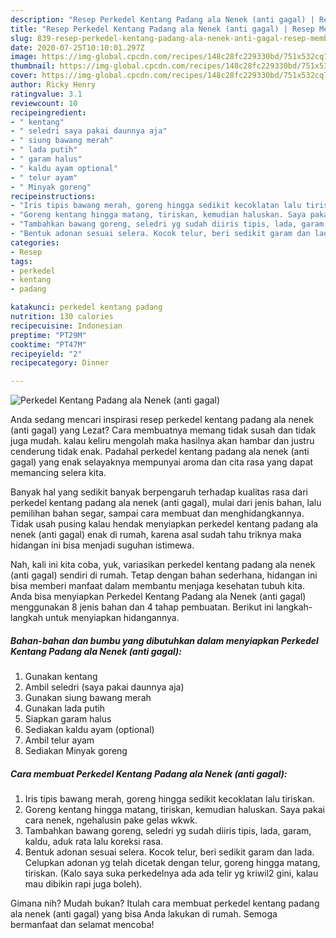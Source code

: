 ```yaml
---
description: "Resep Perkedel Kentang Padang ala Nenek (anti gagal) | Resep Membuat Perkedel Kentang Padang ala Nenek (anti gagal) Yang Bisa Manjain Lidah"
title: "Resep Perkedel Kentang Padang ala Nenek (anti gagal) | Resep Membuat Perkedel Kentang Padang ala Nenek (anti gagal) Yang Bisa Manjain Lidah"
slug: 839-resep-perkedel-kentang-padang-ala-nenek-anti-gagal-resep-membuat-perkedel-kentang-padang-ala-nenek-anti-gagal-yang-bisa-manjain-lidah
date: 2020-07-25T10:10:01.297Z
image: https://img-global.cpcdn.com/recipes/148c28fc229330bd/751x532cq70/perkedel-kentang-padang-ala-nenek-anti-gagal-foto-resep-utama.jpg
thumbnail: https://img-global.cpcdn.com/recipes/148c28fc229330bd/751x532cq70/perkedel-kentang-padang-ala-nenek-anti-gagal-foto-resep-utama.jpg
cover: https://img-global.cpcdn.com/recipes/148c28fc229330bd/751x532cq70/perkedel-kentang-padang-ala-nenek-anti-gagal-foto-resep-utama.jpg
author: Ricky Henry
ratingvalue: 3.1
reviewcount: 10
recipeingredient:
- " kentang"
- " seledri saya pakai daunnya aja"
- " siung bawang merah"
- " lada putih"
- " garam halus"
- " kaldu ayam optional"
- " telur ayam"
- " Minyak goreng"
recipeinstructions:
- "Iris tipis bawang merah, goreng hingga sedikit kecoklatan lalu tiriskan."
- "Goreng kentang hingga matang, tiriskan, kemudian haluskan. Saya pakai cara nenek, ngehalusin pake gelas wkwk."
- "Tambahkan bawang goreng, seledri yg sudah diiris tipis, lada, garam, kaldu, aduk rata lalu koreksi rasa."
- "Bentuk adonan sesuai selera. Kocok telur, beri sedikit garam dan lada. Celupkan adonan yg telah dicetak dengan telur, goreng hingga matang, tiriskan. (Kalo saya suka perkedelnya ada ada telir yg kriwil2 gini, kalau mau dibikin rapi juga boleh)."
categories:
- Resep
tags:
- perkedel
- kentang
- padang

katakunci: perkedel kentang padang 
nutrition: 130 calories
recipecuisine: Indonesian
preptime: "PT29M"
cooktime: "PT47M"
recipeyield: "2"
recipecategory: Dinner

---
```



![Perkedel Kentang Padang ala Nenek (anti gagal)](https://img-global.cpcdn.com/recipes/148c28fc229330bd/751x532cq70/perkedel-kentang-padang-ala-nenek-anti-gagal-foto-resep-utama.jpg)

Anda sedang mencari inspirasi resep perkedel kentang padang ala nenek (anti gagal) yang Lezat? Cara membuatnya memang tidak susah dan tidak juga mudah. kalau keliru mengolah maka hasilnya akan hambar dan justru cenderung tidak enak. Padahal perkedel kentang padang ala nenek (anti gagal) yang enak selayaknya mempunyai aroma dan cita rasa yang dapat memancing selera kita.

Banyak hal yang sedikit banyak berpengaruh terhadap kualitas rasa dari perkedel kentang padang ala nenek (anti gagal), mulai dari jenis bahan, lalu pemilihan bahan segar, sampai cara membuat dan menghidangkannya. Tidak usah pusing kalau hendak menyiapkan perkedel kentang padang ala nenek (anti gagal) enak di rumah, karena asal sudah tahu triknya maka hidangan ini bisa menjadi suguhan istimewa.




Nah, kali ini kita coba, yuk, variasikan perkedel kentang padang ala nenek (anti gagal) sendiri di rumah. Tetap dengan bahan sederhana, hidangan ini bisa memberi manfaat dalam membantu menjaga kesehatan tubuh kita. Anda bisa menyiapkan Perkedel Kentang Padang ala Nenek (anti gagal) menggunakan 8 jenis bahan dan 4 tahap pembuatan. Berikut ini langkah-langkah untuk menyiapkan hidangannya.

<!--inarticleads1-->

##### Bahan-bahan dan bumbu yang dibutuhkan dalam menyiapkan Perkedel Kentang Padang ala Nenek (anti gagal):

1. Gunakan  kentang
1. Ambil  seledri (saya pakai daunnya aja)
1. Gunakan  siung bawang merah
1. Gunakan  lada putih
1. Siapkan  garam halus
1. Sediakan  kaldu ayam (optional)
1. Ambil  telur ayam
1. Sediakan  Minyak goreng




<!--inarticleads2-->

##### Cara membuat Perkedel Kentang Padang ala Nenek (anti gagal):

1. Iris tipis bawang merah, goreng hingga sedikit kecoklatan lalu tiriskan.
1. Goreng kentang hingga matang, tiriskan, kemudian haluskan. Saya pakai cara nenek, ngehalusin pake gelas wkwk.
1. Tambahkan bawang goreng, seledri yg sudah diiris tipis, lada, garam, kaldu, aduk rata lalu koreksi rasa.
1. Bentuk adonan sesuai selera. Kocok telur, beri sedikit garam dan lada. Celupkan adonan yg telah dicetak dengan telur, goreng hingga matang, tiriskan. (Kalo saya suka perkedelnya ada ada telir yg kriwil2 gini, kalau mau dibikin rapi juga boleh).




Gimana nih? Mudah bukan? Itulah cara membuat perkedel kentang padang ala nenek (anti gagal) yang bisa Anda lakukan di rumah. Semoga bermanfaat dan selamat mencoba!
